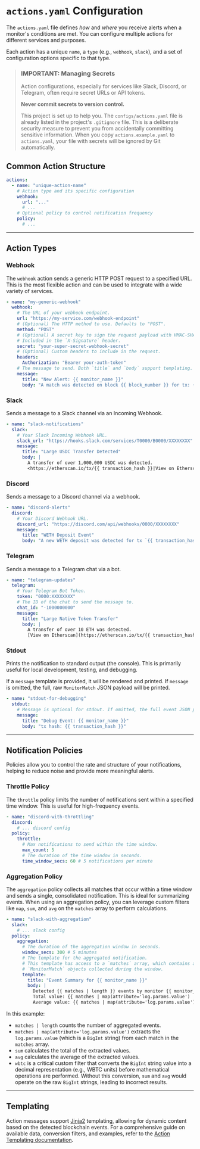 # `actions.yaml` Configuration

The `actions.yaml` file defines *how* and *where* you receive alerts when a monitor's conditions are met. You can configure multiple actions for different services and purposes.

Each action has a unique `name`, a `type` (e.g., `webhook`, `slack`), and a set of configuration options specific to that type.

> ### **IMPORTANT: Managing Secrets**
>
> Action configurations, especially for services like Slack, Discord, or Telegram, often require secret URLs or API tokens.
>
> **Never commit secrets to version control.**
>
> This project is set up to help you. The `configs/actions.yaml` file is already listed in the project's `.gitignore` file. This is a deliberate security measure to prevent you from accidentally committing sensitive information. When you copy `actions.example.yaml` to `actions.yaml`, your file with secrets will be ignored by Git automatically.

## Common Action Structure

```yaml
actions:
  - name: "unique-action-name"
    # Action type and its specific configuration
    webhook:
      url: "..."
      # ...
    # Optional policy to control notification frequency
    policy:
      # ...
```

---

## Action Types

### Webhook

The `webhook` action sends a generic HTTP POST request to a specified URL. This is the most flexible action and can be used to integrate with a wide variety of services.

```yaml
- name: "my-generic-webhook"
  webhook:
    # The URL of your webhook endpoint.
    url: "https://my-service.com/webhook-endpoint"
    # (Optional) The HTTP method to use. Defaults to "POST".
    method: "POST"
    # (Optional) A secret key to sign the request payload with HMAC-SHA256.
    # Included in the `X-Signature` header.
    secret: "your-super-secret-webhook-secret"
    # (Optional) Custom headers to include in the request.
    headers:
      Authorization: "Bearer your-auth-token"
    # The message to send. Both `title` and `body` support templating.
    message:
      title: "New Alert: {{ monitor_name }}"
      body: "A match was detected on block {{ block_number }} for tx: {{ transaction_hash }}"
```

### Slack

Sends a message to a Slack channel via an Incoming Webhook.

```yaml
- name: "slack-notifications"
  slack:
    # Your Slack Incoming Webhook URL.
    slack_url: "https://hooks.slack.com/services/T0000/B0000/XXXXXXXX"
    message:
      title: "Large USDC Transfer Detected"
      body: |
        A transfer of over 1,000,000 USDC was detected.
        <https://etherscan.io/tx/{{ transaction_hash }}|View on Etherscan>
```

### Discord

Sends a message to a Discord channel via a webhook.

```yaml
- name: "discord-alerts"
  discord:
    # Your Discord Webhook URL.
    discord_url: "https://discord.com/api/webhooks/0000/XXXXXXXX"
    message:
      title: "WETH Deposit Event"
      body: "A new WETH deposit was detected for tx `{{ transaction_hash }}`."
```

### Telegram

Sends a message to a Telegram chat via a bot.

```yaml
- name: "telegram-updates"
  telegram:
    # Your Telegram Bot Token.
    token: "0000:XXXXXXXX"
    # The ID of the chat to send the message to.
    chat_id: "-1000000000"
    message:
      title: "Large Native Token Transfer"
      body: |
        A transfer of over 10 ETH was detected.
        [View on Etherscan](https://etherscan.io/tx/{{ transaction_hash }})
```

### Stdout

Prints the notification to standard output (the console). This is primarily useful for local development, testing, and debugging.

If a `message` template is provided, it will be rendered and printed. If `message` is omitted, the full, raw `MonitorMatch` JSON payload will be printed.

```yaml
- name: "stdout-for-debugging"
  stdout:
    # Message is optional for stdout. If omitted, the full event JSON payload is printed.
    message:
      title: "Debug Event: {{ monitor_name }}"
      body: "tx hash: {{ transaction_hash }}"
```

---

## Notification Policies

Policies allow you to control the rate and structure of your notifications, helping to reduce noise and provide more meaningful alerts.

### Throttle Policy

The `throttle` policy limits the number of notifications sent within a specified time window. This is useful for high-frequency events.

```yaml
- name: "discord-with-throttling"
  discord:
    # ... discord config
  policy:
    throttle:
      # Max notifications to send within the time window.
      max_count: 5
      # The duration of the time window in seconds.
      time_window_secs: 60 # 5 notifications per minute
```

### Aggregation Policy

The `aggregation` policy collects all matches that occur within a time window and sends a single, consolidated notification. This is ideal for summarizing events. When using an aggregation policy, you can leverage custom filters like `map`, `sum`, and `avg` on the `matches` array to perform calculations.

```yaml
- name: "slack-with-aggregation"
  slack:
    # ... slack config
  policy:
    aggregation:
      # The duration of the aggregation window in seconds.
      window_secs: 300 # 5 minutes
      # The template for the aggregated notification.
      # This template has access to a `matches` array, which contains all the
      # `MonitorMatch` objects collected during the window.
      template:
        title: "Event Summary for {{ monitor_name }}"
        body: |
          Detected {{ matches | length }} events by monitor {{ monitor_name }}.
          Total value: {{ matches | map(attribute='log.params.value') | sum | wbtc }} WBTC
          Average value: {{ matches | map(attribute='log.params.value') | avg | wbtc }} WBTC
```

In this example:
*   `matches | length` counts the number of aggregated events.
*   `matches | map(attribute='log.params.value')` extracts the `log.params.value` (which is a `BigInt` string) from each match in the `matches` array.
*   `sum` calculates the total of the extracted values.
*   `avg` calculates the average of the extracted values.
*   `wbtc` is a critical custom filter that converts the `BigInt` string value into a decimal representation (e.g., WBTC units) before mathematical operations are performed. Without this conversion, `sum` and `avg` would operate on the raw `BigInt` strings, leading to incorrect results.

---

## Templating

Action messages support [Jinja2](https://jinja.palletsprojects.com/) templating, allowing for dynamic content based on the detected blockchain events. For a comprehensive guide on available data, conversion filters, and examples, refer to the [Action Templating documentation](./action_templating.md).
